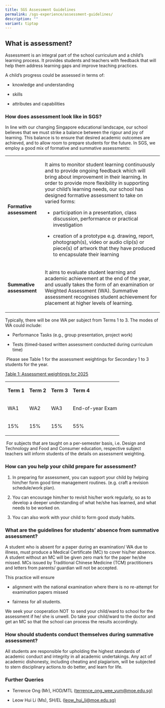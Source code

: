 ```yaml
---
title: SGS Assessment Guidelines
permalink: /sgs-experience/assessment-guidelines/
description: ""
variant: tiptap
---
```

<h2>What is assessment?</h2>
<p>Assessment is an integral part of the school curriculum and a child’s
learning process. It provides students and teachers with feedback that
will help them address learning gaps and improve teaching practices.</p>
<p>A child’s progress could be assessed in terms of:</p>
<ul data-tight="true" class="tight">
<li>
<p>knowledge and understanding</p>
</li>
<li>
<p>skills</p>
</li>
<li>
<p>attributes and capabilities</p>
</li>
</ul>
<h3>How does assessment look like in SGS?</h3>
<p>In line with our changing Singapore educational landscape, our school
believes that we must strike a balance between the rigour and joy of learning.
This balance is to ensure that desired academic outcomes are achieved,
and to allow room to prepare students for the future. In SGS, we employ
a good mix of formative and summative assessments:</p>
<table style="minWidth: 50px">
<colgroup>
<col>
<col>
</colgroup>
<tbody>
<tr>
<td rowspan="1" colspan="1">
<p><strong>Formative assessment</strong>
</p>
</td>
<td rowspan="1" colspan="1">
<p>It aims to monitor student learning continuously and to provide ongoing
feedback which will bring about improvement in their learning. In order
to provide more flexibility in supporting your child’s learning needs,
our school has designed formative assessment to take on varied forms:</p>
<ul data-tight="true" class="tight">
<li>
<p>participation in a presentation, class discussion, performance or practical
investigation</p>
</li>
<li>
<p>creation of a prototype e.g. drawing, report, photograph(s), video or
audio clip(s) or piece(s) of artwork that they have produced to encapsulate
their learning</p>
</li>
</ul>
</td>
</tr>
<tr>
<td rowspan="1" colspan="1">
<p><strong>Summative assessment</strong>
</p>
</td>
<td rowspan="1" colspan="1">
<p>It aims to evaluate student learning and academic achievement at the end
of the year, and usually takes the form of an examination or Weighted Assessment
(WA). Summative assessment recognises student achievement for placement
at higher levels of learning.</p>
</td>
</tr>
</tbody>
</table>
<p>Typically, there will be one WA per subject from Terms 1 to 3. The modes
of WA could include:</p>
<ul data-tight="true" class="tight">
<li>
<p>Performance Tasks (e.g., group presentation, project work)</p>
</li>
<li>
<p>Tests (timed-based written assessment conducted during curriculum time)</p>
</li>
</ul>
<p>&nbsp;Please see Table 1 for the assessment weightings for Secondary 1
to 3 students for the year.</p>
<p><u>Table 1: Assessment weightings for 2025</u>
</p>
<table style="minWidth: 100px">
<colgroup>
<col>
<col>
<col>
<col>
</colgroup>
<tbody>
<tr>
<td rowspan="1" colspan="1">
<p><strong>Term 1</strong>
</p>
</td>
<td rowspan="1" colspan="1">
<p><strong>Term 2</strong>
</p>
</td>
<td rowspan="1" colspan="1">
<p><strong>Term 3</strong>
</p>
</td>
<td rowspan="1" colspan="1">
<p><strong>Term 4</strong>
</p>
</td>
</tr>
<tr>
<td rowspan="1" colspan="1">
<p>WA1</p>
</td>
<td rowspan="1" colspan="1">
<p>WA2</p>
</td>
<td rowspan="1" colspan="1">
<p>WA3</p>
</td>
<td rowspan="1" colspan="1">
<p>End-of-year Exam</p>
</td>
</tr>
<tr>
<td rowspan="1" colspan="1">
<p>15%</p>
</td>
<td rowspan="1" colspan="1">
<p>15%</p>
</td>
<td rowspan="1" colspan="1">
<p>15%</p>
</td>
<td rowspan="1" colspan="1">
<p>55%</p>
</td>
</tr>
</tbody>
</table>
<p>&nbsp;For subjects that are taught on a per-semester basis, i.e. Design
and Technology and Food and Consumer education, respective subject teachers
will inform students of the details on assessment weighting.&nbsp;&nbsp;</p>
<h3>How can you help your child prepare for assessment?</h3>
<ol data-tight="true" class="tight">
<li>
<p>In preparing for assessment, you can support your child by helping him/her
form good time management routines. (e.g. craft a revision schedule/work
plan).</p>
</li>
<li>
<p>You can encourage him/her to revisit his/her work regularly, so as to
develop a deeper understanding of what he/she has learned, and what needs
to be worked on.</p>
</li>
<li>
<p>You can also work with your child to form good study habits.</p>
</li>
</ol>
<h3>What are the guidelines for students’ absence from summative assessment?</h3>
<p>A student who is absent for a paper during an examination/ WA due to illness,
must produce a Medical Certificate (MC) to cover his/her absence. A student
without an MC will be given zero mark for the paper he/she missed. MCs
issued by Traditional Chinese Medicine (TCM) practitioners and letters
from parents/ guardian will not be accepted.</p>
<p>This practice will ensure</p>
<ul data-tight="true" class="tight">
<li>
<p>alignment with the national examination where there is no re-attempt for
examination papers missed</p>
</li>
<li>
<p>fairness for all students.</p>
</li>
</ul>
<p>We seek your cooperation NOT<strong> </strong>&nbsp;to send your child/ward
to school for the assessment if he/ she is unwell. Do take your child/ward
to the doctor and get an MC so that the school can process the results
accordingly.</p>
<h3>How should students conduct themselves during summative assessment?</h3>
<p>All students are responsible for upholding the highest standards of academic
conduct and integrity in all academic undertakings. Any act of academic
dishonesty, including cheating and plagiarism, will be subjected to stern
disciplinary actions.to do better, and learn for life.</p>
<h3>Further Queries</h3>
<ul data-tight="true" class="tight">
<li>
<p>Terrence Ong (Mr), HOD/MTL (<a href="mailto:terrence_ong_wee_yum@moe.edu.sg" rel="noopener nofollow" target="_blank">terrence_ong_wee_yum@moe.edu.sg)</a>
</p>
</li>
<li>
<p>Leow Hui Li (Ms), SH/EL (<a href="mailto:leow_hui_li@moe.edu.sg" rel="noopener nofollow" target="_blank">leow_hui_li@moe.edu.sg)</a>
</p>
</li>
</ul>
<p></p>